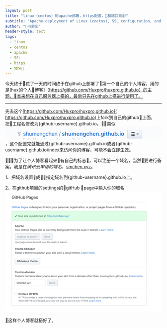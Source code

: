 ```yaml
---
layout: post
title: "linux（cnetos）的apache部署，https配置，和端口映射"
subtitle: 'Apache deployment of Linux (cnetos), SSL configuration, and domain mapping'
author: "书蒙尘"
header-style: text
tags:
  - linux
  - centos
  - apache
  - SSL
  - https
  - 域名
---
```


今天终于花了一天的时间终于在github上部署了第一个自己的个人博客，用的是[hux的个人博客]（https://github.com/Huxpro/huxpro.github.io）的主题，本来想在自己服务器上搭的，最后只先在github上搭进行使用了。

---

先去这个[https://github.com/Huxpro/huxpro.github.io]( https://github.com/Huxpro/huxpro.github.io)上fork到自己的github上面，把工程名修改为{github-username}.github.io，类似![img](/img/201810/githubName.png)，这个配置完就能通过{github-username}.github.io或者{github-username}.github.io/index来访问你的博客，可能不会立即生效。

为了让个人博客看起来有自己的标志，可以注册一个域名，当然要进行备案，我是在*腾讯云申请的域名*，[smchen.xyz](https://smchen.xyz)。

1、把域名设置成指定域名到{github-username}.github.io上。

2、在github项目的settings的gitHub page中输入你的域名![img](/img/201810/githubPage.png)
 
 这样个人博客就搭好了。